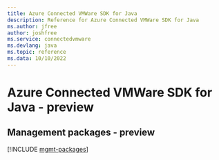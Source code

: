 ```yaml
---
title: Azure Connected VMWare SDK for Java
description: Reference for Azure Connected VMWare SDK for Java
ms.author: jfree
author: joshfree
ms.service: connectedvmware
ms.devlang: java
ms.topic: reference
ms.data: 10/10/2022
---
```

# Azure Connected VMWare SDK for Java - preview

## Management packages - preview
[!INCLUDE [mgmt-packages](connected-vmware-mgmt-index.md)]